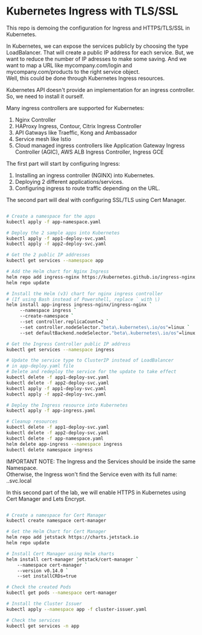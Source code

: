 # Kubernetes Ingress with TLS/SSL  

This repo is demoing the configuration for Ingress and HTTPS/TLS/SSL in Kubernetes.  

In Kubernetes, we can expose the services publicly by choosing the type LoadBalancer. That will create a public IP address for each service. But, we want to reduce the number of IP adresses to make some saving. And we want to map a URL like mycompany.com/login and mycompany.com/products to the right service object.  
Well, this could be done through Kubernetes Ingress resources.  

Kubernetes API doesn't provide an implementation for an ingress controller. So, we need to install it ourself. 

Many ingress controllers are supported for Kubernetes:  

1) Nginx Controller 
2) HAProxy Ingress, Contour, Citrix Ingress Controller  
3) API Gatways like Traeffic, Kong and Ambassador  
4) Service mesh like Istio  
5) Cloud managed ingress controllers like Application Gateway Ingress Controller (AGIC), AWS ALB Ingress Controller, Ingress GCE  

The first part will start by configuring Ingress:

1) Installing an ingress controller (NGINX) into Kubernetes.
2) Deploying 2 different applications/services.
3) Configuring ingress to route traffic depending on the URL.  

The second part will deal with configuring SSL/TLS using Cert Manager.  

```bash

# Create a namespace for the apps
kubectl apply -f app-namespace.yaml

# Deploy the 2 sample apps into Kubernetes
kubectl apply -f app1-deploy-svc.yaml 
kubectl apply -f app2-deploy-svc.yaml

# Get the 2 public IP addresses 
kubectl get services --namespace app

# Add the Helm chart for Nginx Ingress
helm repo add ingress-nginx https://kubernetes.github.io/ingress-nginx
helm repo update

# Install the Helm (v3) chart for nginx ingress controller
# (If using Bash instead of Powershell, replace ` with \)
helm install app-ingress ingress-nginx/ingress-nginx `
     --namespace ingress `
     --create-namespace `
     --set controller.replicaCount=2 `
     --set controller.nodeSelector."beta\.kubernetes\.io/os"=linux `
     --set defaultBackend.nodeSelector."beta\.kubernetes\.io/os"=linux

# Get the Ingress Controller public IP address
kubectl get services --namespace ingress

# Update the service type to ClusterIP instead of LoadBalancer 
# in app-deploy.yaml file
# Delete and redeploy the service for the update to take effect
kubectl delete -f app1-deploy-svc.yaml 
kubectl delete -f app2-deploy-svc.yaml
kubectl apply -f app1-deploy-svc.yaml 
kubectl apply -f app2-deploy-svc.yaml

# Deploy the Ingress resource into Kubernetes
kubectl apply -f app-ingress.yaml 

# Cleanup resources
kubectl delete -f app1-deploy-svc.yaml 
kubectl delete -f app2-deploy-svc.yaml
kubectl delete -f app-namespace.yaml
helm delete app-ingress --namespace ingress
kubectl delete namespace ingress

```

IMPORTANT NOTE: The Ingress and the Services should be inside the same Namespace.  
Otherwise, the Ingress won't find the Service even with its full name:  
<service-name>.<namespace>.svc.local

In this second part of the lab, we will enable HTTPS in Kubernetes using Cert Manager and Lets Encrypt.

```bash

# Create a namespace for Cert Manager
kubectl create namespace cert-manager

# Get the Helm Chart for Cert Manager
helm repo add jetstack https://charts.jetstack.io
helm repo update

# Install Cert Manager using Helm charts
helm install cert-manager jetstack/cert-manager `
    --namespace cert-manager `
    --version v0.14.0 `
    --set installCRDs=true

# Check the created Pods
kubectl get pods --namespace cert-manager

# Install the Cluster Issuer
kubectl apply --namespace app -f cluster-issuer.yaml

# Check the services
kubectl get services -n app

```
